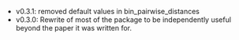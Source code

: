 - v0.3.1: removed default values in bin_pairwise_distances
- v0.3.0: Rewrite of most of the package to be independently useful beyond the paper it was written for.
